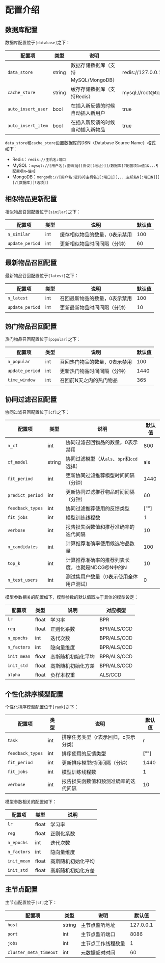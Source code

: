# 配置介绍

## 数据库配置

数据库配置位于`[database]`之下：

| 配置项 | 类型 | 说明 | 默认值 |
|-|-|-|-|
| `data_store` | string | 数据存储数据库（支持MySQL/MongoDB） | redis://127.0.0.1:6379 |
| `cache_store` | string | 缓存存储数据库（支持Redis） | mysql://root@tcp(127.0.0.1:3306)/gorse |
| `auto_insert_user` | bool | 在插入新反馈的时候自动插入新用户 | true |
| `auto_insert_item` | bool | 在插入新反馈的时候自动插入新物品 | true |

`data_store`和`cache_store`设置数据库的DSN（Database Source Name）格式如下：

- Redis：`redis://主机名:端口`
- MySQL：`mysql://[用户名[:密码]@][协议[(地址)]]/数据库[?配置项1=值1&...¶配置项N=值N]`
- MongoDB：`mongodb://[用户名:密码@]主机名1[:端口1][,...主机名N[:端口N]]][/[数据库][?选项]]`

## 相似物品更新配置

相似物品召回配置位于`[similar]`之下：

| 配置项 | 类型 | 说明 | 默认值 |
|-|-|-|-|
| `n_similar` | int | 缓存相似物品的数量，0表示禁用 | 100 |
| `update_period` | int | 更新相似物品时间间隔（分钟） | 60 |

## 最新物品召回配置

最新物品召回配置位于`[latest]`之下：

| 配置项 | 类型 | 说明 | 默认值 |
|-|-|-|-|
| `n_latest` | int | 召回最新物品的数量，0表示禁用 | 100 |
| `update_period` | int | 更新最新物品时间间隔（分钟） | 10 |

## 热门物品召回配置

热门物品召回配置位于`[popular]`之下：

| 配置项 | 类型 | 说明 | 默认值 |
|-|-|-|-|
| `n_popular` | int | 召回热门物品的数量，0表示禁用 | 100 |
| `update_period` | int | 更新热门物品时间间隔（分钟） | 1440 |
| `time_window` | int | 召回前N天之内的热门物品 | 365 |

## 协同过滤召回配置

协同过滤召回配置位于`[cf]`之下：

| 配置项 | 类型 | 说明 | 默认值 |
|-|-|-|-|
| `n_cf` | int | 协同过滤召回物品的数量，0表示禁用 | 800 |
| `cf_model` | string | 协同过滤模型（从`als`、`bpr`和`ccd`选择） | als |
| `fit_period` | int | 更新协同过滤推荐模型时间间隔（分钟） | 1440 |
| `predict_period` | int | 更新协同过滤推荐物品时间间隔（分钟） | 60 |
| `feedback_types` | int | 协同过滤推荐使用的反馈类型 | [""] |
| `fit_jobs` | int | 模型训练线程数 | 1 |
| `verbose` | int | 报告损失函数值和推荐准确率的迭代间隔 | 10 |
| `n_candidates` | int | 计算推荐准确率使用候选物品数量 | 100 |
| `top_k` | int | 计算推荐准确率的推荐列表长度，也就是NDCG@N中的N | 10 |
| `n_test_users` | int | 测试集用户数量（0表示使用全体用户测试） | 0 |

模型参数相关的配置如下，模型参数的默认值取决于具体的模型设定：

| 配置项 | 类型 | 说明 | 对应模型 |
|-|-|-|-|
| `lr` | float | 学习率 | BPR |
| `reg` | float | 正则化系数 | BPR/ALS/CCD |
| `n_epochs` | int | 迭代次数 | BPR/ALS/CCD |
| `n_factors` | int | 隐向量维度 | BPR/ALS/CCD |
| `init_mean` | float | 高斯随机初始化平均 | BPR/ALS/CCD |
| `init_std` | float | 高斯随机初始化方差 | BPR/ALS/CCD |
| `alpha` | float | 负样本权重 | ALS/CCD |

## 个性化排序模型配置

个性化排序模型配置位于`[rank]`之下：

| 配置项 | 类型 | 说明 | 默认值 |
|-|-|-|-|
| `task` | int | 排序任务类型（r表示回归，c表示分类） | r |
| `feedback_types` | int | 排序使用的反馈类型 | [""] |
| `fit_period` | int | 更新排序模型时间间隔（分钟） | 1440 |
| `fit_jobs` | int | 模型训练线程数 | 1 |
| `verbose` | int | 报告损失函数值和预测准确率的迭代间隔 | 10 |

模型参数相关的配置如下：

| 配置项 | 类型 | 说明 |
|-|-|-|
| `lr` | float | 学习率 |
| `reg` | float | 正则化系数 |
| `n_epochs` | int | 迭代次数 |
| `n_factors` | int | 隐向量维度 |
| `init_mean` | float | 高斯随机初始化平均 |
| `init_std` | float | 高斯随机初始化方差 |

## 主节点配置

主节点配置位于`[cf]`之下：

| 配置项 | 类型 | 说明 | 默认值 |
|-|-|-|-|
| `host` | string | 主节点监听地址 | 127.0.0.1 |
| `port` | int | 主节点监听端口 | 8086 |
| `jobs` | int | 主节点工作线程数量 | 1 |
| `cluster_meta_timeout` | int | 元数据超时时间 | 60 |
